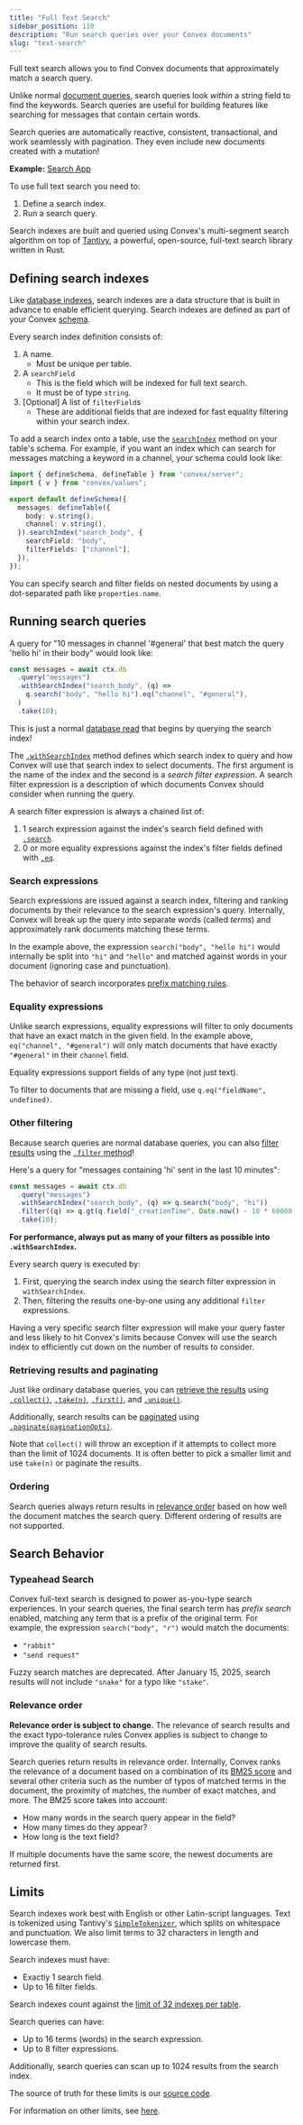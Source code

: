 ```yaml
---
title: "Full Text Search"
sidebar_position: 110
description: "Run search queries over your Convex documents"
slug: "text-search"
---
```


Full text search allows you to find Convex documents that approximately match a
search query.

Unlike normal
[document queries](/database/reading-data/reading-data.mdx#querying-documents),
search queries look _within_ a string field to find the keywords. Search queries
are useful for building features like searching for messages that contain
certain words.

Search queries are automatically reactive, consistent, transactional, and work
seamlessly with pagination. They even include new documents created with a
mutation!

**Example:**
[Search App](https://github.com/get-convex/convex-demos/tree/main/search)

To use full text search you need to:

1. Define a search index.
2. Run a search query.

Search indexes are built and queried using Convex's multi-segment search
algorithm on top of [Tantivy](https://github.com/quickwit-oss/tantivy), a
powerful, open-source, full-text search library written in Rust.

## Defining search indexes

Like [database indexes](/database/reading-data/indexes/indexes.md), search
indexes are a data structure that is built in advance to enable efficient
querying. Search indexes are defined as part of your Convex
[schema](/database/schemas.mdx).

Every search index definition consists of:

1. A name.
   - Must be unique per table.
2. A `searchField`
   - This is the field which will be indexed for full text search.
   - It must be of type `string`.
3. [Optional] A list of `filterField`s
   - These are additional fields that are indexed for fast equality filtering
     within your search index.

To add a search index onto a table, use the
[`searchIndex`](/api/classes/server.TableDefinition#searchindex) method on your
table's schema. For example, if you want an index which can search for messages
matching a keyword in a channel, your schema could look like:

```ts noDialect title="convex/schema.ts"
import { defineSchema, defineTable } from "convex/server";
import { v } from "convex/values";

export default defineSchema({
  messages: defineTable({
    body: v.string(),
    channel: v.string(),
  }).searchIndex("search_body", {
    searchField: "body",
    filterFields: ["channel"],
  }),
});
```

You can specify search and filter fields on nested documents by using a
dot-separated path like `properties.name`.

## Running search queries

A query for "10 messages in channel '#general' that best match the query 'hello
hi' in their body" would look like:

```js
const messages = await ctx.db
  .query("messages")
  .withSearchIndex("search_body", (q) =>
    q.search("body", "hello hi").eq("channel", "#general"),
  )
  .take(10);
```

This is just a normal [database read](/database/reading-data/reading-data.mdx)
that begins by querying the search index!

The
[`.withSearchIndex`](/api/interfaces/server.QueryInitializer#withsearchindex)
method defines which search index to query and how Convex will use that search
index to select documents. The first argument is the name of the index and the
second is a _search filter expression_. A search filter expression is a
description of which documents Convex should consider when running the query.

A search filter expression is always a chained list of:

1. 1 search expression against the index's search field defined with
   [`.search`](/api/interfaces/server.SearchFilterBuilder#search).
2. 0 or more equality expressions against the index's filter fields defined with
   [`.eq`](/api/interfaces/server.SearchFilterFinalizer#eq).

### Search expressions

Search expressions are issued against a search index, filtering and ranking
documents by their relevance to the search expression's query. Internally,
Convex will break up the query into separate words (called _terms_) and
approximately rank documents matching these terms.

In the example above, the expression `search("body", "hello hi")` would
internally be split into `"hi"` and `"hello"` and matched against words in your
document (ignoring case and punctuation).

The behavior of search incorporates [prefix matching rules](#search-behavior).

### Equality expressions

Unlike search expressions, equality expressions will filter to only documents
that have an exact match in the given field. In the example above,
`eq("channel", "#general")` will only match documents that have exactly
`"#general"` in their `channel` field.

Equality expressions support fields of any type (not just text).

To filter to documents that are missing a field, use
`q.eq("fieldName", undefined)`.

### Other filtering

Because search queries are normal database queries, you can also
[filter results](/database/reading-data/filters.mdx) using the
[`.filter` method](/api/interfaces/server.Query#filter)!

Here's a query for "messages containing 'hi' sent in the last 10 minutes":

```js
const messages = await ctx.db
  .query("messages")
  .withSearchIndex("search_body", (q) => q.search("body", "hi"))
  .filter((q) => q.gt(q.field("_creationTime", Date.now() - 10 * 60000)))
  .take(10);
```

**For performance, always put as many of your filters as possible into
`.withSearchIndex`.**

Every search query is executed by:

1. First, querying the search index using the search filter expression in
   `withSearchIndex`.
2. Then, filtering the results one-by-one using any additional `filter`
   expressions.

Having a very specific search filter expression will make your query faster and
less likely to hit Convex's limits because Convex will use the search index to
efficiently cut down on the number of results to consider.

### Retrieving results and paginating

Just like ordinary database queries, you can
[retrieve the results](/database/reading-data/reading-data.mdx#retrieving-results)
using [`.collect()`](/api/interfaces/server.Query#collect),
[`.take(n)`](/api/interfaces/server.Query#take),
[`.first()`](/api/interfaces/server.Query#first), and
[`.unique()`](/api/interfaces/server.Query#unique).

Additionally, search results can be [paginated](/database/pagination.mdx) using
[`.paginate(paginationOpts)`](/api/interfaces/server.OrderedQuery#paginate).

Note that `collect()` will throw an exception if it attempts to collect more
than the limit of 1024 documents. It is often better to pick a smaller limit and
use `take(n)` or paginate the results.

### Ordering

Search queries always return results in [relevance order](#relevance-order)
based on how well the document matches the search query. Different ordering of
results are not supported.

## Search Behavior

### Typeahead Search

Convex full-text search is designed to power as-you-type search experiences. In
your search queries, the final search term has _prefix search_ enabled, matching
any term that is a prefix of the original term. For example, the expression
`search("body", "r")` would match the documents:

- `"rabbit"`
- `"send request"`

Fuzzy search matches are deprecated. After January 15, 2025, search results will
not include `"snake"` for a typo like `"stake"`.

### Relevance order

**Relevance order is subject to change.** The relevance of search results and
the exact typo-tolerance rules Convex applies is subject to change to improve
the quality of search results.

Search queries return results in relevance order. Internally, Convex ranks the
relevance of a document based on a combination of its
[BM25 score](https://en.wikipedia.org/wiki/Okapi_BM25) and several other
criteria such as the number of typos of matched terms in the document, the
proximity of matches, the number of exact matches, and more. The BM25 score
takes into account:

- How many words in the search query appear in the field?
- How many times do they appear?
- How long is the text field?

If multiple documents have the same score, the newest documents are returned
first.

## Limits

Search indexes work best with English or other Latin-script languages. Text is
tokenized using Tantivy's
[`SimpleTokenizer`](https://docs.rs/tantivy/latest/tantivy/tokenizer/struct.SimpleTokenizer.html),
which splits on whitespace and punctuation. We also limit terms to 32 characters
in length and lowercase them.

Search indexes must have:

- Exactly 1 search field.
- Up to 16 filter fields.

Search indexes count against the
[limit of 32 indexes per table](/database/reading-data/indexes/indexes.md#limits).

Search queries can have:

- Up to 16 terms (words) in the search expression.
- Up to 8 filter expressions.

Additionally, search queries can scan up to 1024 results from the search index.

The source of truth for these limits is our
[source code](https://github.com/get-convex/convex-backend/blob/main/crates/search/src/constants.rs).

For information on other limits, see [here](/production/state/limits.mdx).
